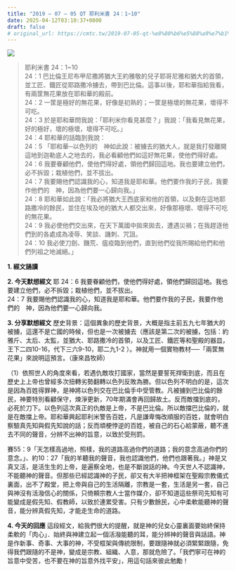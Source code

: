 ```yaml
---
title: "2019 – 07 – 05 QT 耶利米書 24：1~10"
date: 2025-04-12T03:10:37+0800
draft: false
# original_url: https://cmtc.tw/2019-07-05-qt-%e8%80%b6%e5%88%a9%e7%b1%b3%e6%9b%b8-24%ef%bc%9a110
---
```


![](/images/qt.jpg)
> 耶利米書 24：1\~10  
> 24：1 巴比倫王尼布甲尼撒將猶大王約雅敬的兒子耶哥尼雅和猶大的首領，並工匠、鐵匠從耶路撒冷擄去，帶到巴比倫。這事以後，耶和華指給我看，有兩筐無花果放在耶和華的殿前。  
> 24：2 一筐是極好的無花果，好像是初熟的；一筐是極壞的無花果，壞得不可吃。  
> 24：3 於是耶和華問我說：「耶利米你看見甚麼？」我說：「我看見無花果，好的極好，壞的極壞，壞得不可吃。」  
> 24：4 耶和華的話臨到我說：  
> 24：5 「耶和華─以色列的　神如此說：被擄去的猶大人，就是我打發離開這地到迦勒底人之地去的，我必看顧他們如這好無花果，使他們得好處。  
> 24：6 我要眷顧他們，使他們得好處，領他們歸回這地。我也要建立他們，必不拆毀；栽植他們，並不拔出。  
> 24：7 我要賜他們認識我的心，知道我是耶和華。他們要作我的子民，我要作他們的　神，因為他們要一心歸向我。」  
> 24：8 耶和華如此說：「我必將猶大王西底家和他的首領，以及剩在這地耶路撒冷的餘民，並住在埃及地的猶大人都交出來，好像那極壞、壞得不可吃的無花果。  
> 24：9 我必使他們交出來，在天下萬國中拋來拋去，遭遇災禍；在我趕逐他們到的各處成為凌辱、笑談、譏刺、咒詛。  
> 24：10 我必使刀劍、饑荒、瘟疫臨到他們，直到他們從我所賜給他們和他們列祖之地滅絕。」

**1. 經文誦讀**

**2.  今天默想經文**
耶 24：6 我要眷顧他們，使他們得好處，領他們歸回這地。我也要建立他們，必不拆毀；栽植他們，並不拔出。  
24：7 我要賜他們認識我的心，知道我是耶和華。他們要作我的子民，我要作他們的　神，因為他們要一心歸向我。

**3. 分享默想經文**
歷史背景：這個異象的歷史背景，大概是指主前五九七年猶大的被擄，這還不是亡國的時候，但也是一次被擄去（應該是第二次的被擄，包括：約雅斤、太后、太監，並猶大、耶路撒冷的首領，以及工匠、鐵匠等和聖殿的器皿，王下二四10-16，代下三六9-10，耶二九1-2 ）。神就用一個實物教材──「兩筐無花果」來說明這預言。（康來昌牧師）

（1）依照世人的角度來看，若遇仇敵攻打國家，當然是要誓死捍衛到底，而且在歷史上上帝也曾經多次扭轉劣勢翻轉以色列反敗為勝。但以色列不明白的是，這次是因為百姓得罪神，是神將以色列交在巴比倫手中受管教。凡被擄到巴比倫的餘民，神要特別看顧保守，煉淨更新，70年期滿會再回歸故土。反而敵擋到底的，必死於刀下。以色列這次真正的仇敵是上帝，不是巴比倫。所以敵擋巴比倫的，就是在敵擋上帝。耶和華興起耶利米警告百姓，凡是謙卑悔改順服的百姓，就會明白察驗真先知與假先知說的話；反而頑梗悖逆的百姓，被自己的石心給蒙蔽，聽不進去不同的聲音，分辨不出神的旨意，以致於受刑罰。

賽55：9「天怎樣高過地，照樣，我的道路高過你們的道路；我的意念高過你們的意念。」、約10：27「我的羊聽我的聲音，我也認識他們，他們也跟著我。」神是又真又活，是活生生的上帝，是遍察全地，也是不斷說話的神。今天世人不認識神，不能聽神的聲音。但那些已經認識神的子民，卻又有大半把神框架在聖殿宗教儀式裏面，出不了殿堂，把上帝與自己的生活隔離，宗教是一套，生活是另一套，自己與神沒有活潑信心的關係，只倚頼宗教人士當作媒介，卻不知道這些祭司先知有可能變成是假先知、假教師，以致於連累受害。只有少數餘民，心中柔軟能聽神的聲音，能分辨真假先知，才能走生命的道路。

**4. 今天的回應**
這段經文，給我們很大的提醒，就是神的兒女心靈裏面要始終保持柔軟的「肉心」．始終與神建立起一個活潑能聽的耳，能分辨神的聲音與話語。神是作新事、奇事、大事的神，不受框架與傳統限制，要跟隨神就必須緊緊跟隨，免得我們跟隨的不是神，變成是宗教、組織、人意，那就危險了。「我們寧可在神的旨意中受苦，也不要在神的旨意外找平安」，用這句話來彼此勉勵！
